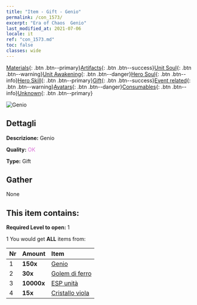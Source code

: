```yaml
---
title: "Item - Gift - Genio"
permalink: /con_1573/
excerpt: "Era of Chaos  Genio"
last_modified_at: 2021-07-06
locale: it
ref: "con_1573.md"
toc: false
classes: wide
---
```

 [Materials](/ItemsIT/){: .btn .btn--primary}[Artifacts](/ItemsIT/Artifacts/){: .btn .btn--success}[Unit Soul](/ItemsIT/UnitSoul/){: .btn .btn--warning}[Unit Awakening](/ItemsIT/UnitAwakening/){: .btn .btn--danger}[Hero Soul](/ItemsIT/HeroSoul/){: .btn .btn--info}[Hero Skill](/ItemsIT/HeroSkill/){: .btn .btn--primary}[Gift](/ItemsIT/Gift/){: .btn .btn--success}[Event related](/ItemsIT/Events/){: .btn .btn--warning}[Avatars](/ItemsIT/Avatars/){: .btn .btn--danger}[Consumables](/ItemsIT/Consumables/){: .btn .btn--info}[Unknown](/ItemsIT/Unknown/){: .btn .btn--primary}

 ![Genio](/images/t/i_907079.png)

## Dettagli
 **Descrizione:** Genio

 **Quality:** <span style="color: #DA70D6">OK</span>

 **Type:** Gift

## Gather

  None

## This item contains:

 **Required Level to open:** 1

 1 You would get **ALL** items  from:

  | Nr | Amount |     Item    |
  |:---|:-------|:------------|
  | 1 |  **150x** | [Genio](/ItemsIT/unt_239/) |  | 
  | 2 |  **30x** | [Golem di ferro](/ItemsIT/unt_237/) |  | 
  | 3 |  **10000x** | [ESP unità](/ItemsIT/con_902/) |  | 
  | 4 |  **15x** | [Cristallo viola](/ItemsIT/con_720/) |  | 
